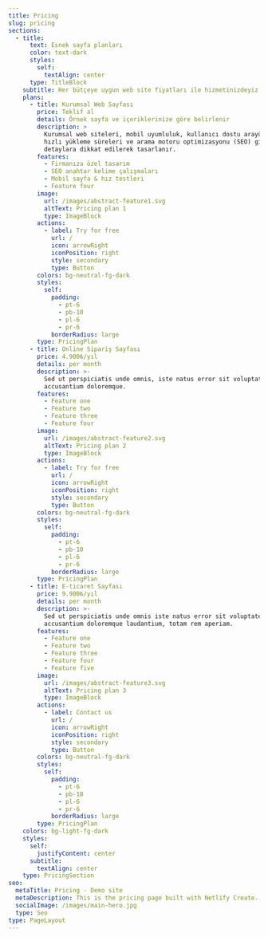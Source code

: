 ```yaml
---
title: Pricing
slug: pricing
sections:
  - title:
      text: Esnek sayfa planları
      color: text-dark
      styles:
        self:
          textAlign: center
      type: TitleBlock
    subtitle: Her bütçeye uygun web site fiyatları ile hizmetinizdeyiz.
    plans:
      - title: Kurumsal Web Sayfası
        price: Teklif al
        details: Örnek sayfa ve içeriklerinize göre belirlenir
        description: >
          Kurumsal web siteleri, mobil uyumluluk, kullanıcı dostu arayüzler,
          hızlı yükleme süreleri ve arama motoru optimizasyonu (SEO) gibi teknik
          detaylara dikkat edilerek tasarlanır.
        features:
          - Firmanıza özel tasarım
          - SEO anahtar kelime çalışmaları
          - Mobil sayfa & hız testleri
          - Feature four
        image:
          url: /images/abstract-feature1.svg
          altText: Pricing plan 1
          type: ImageBlock
        actions:
          - label: Try for free
            url: /
            icon: arrowRight
            iconPosition: right
            style: secondary
            type: Button
        colors: bg-neutral-fg-dark
        styles:
          self:
            padding:
              - pt-6
              - pb-10
              - pl-6
              - pr-6
            borderRadius: large
        type: PricingPlan
      - title: Online Sipariş Sayfası
        price: 4.900₺/yıl
        details: per month
        description: >-
          Sed ut perspiciatis unde omnis, iste natus error sit voluptatem
          accusantium doloremque.
        features:
          - Feature one
          - Feature two
          - Feature three
          - Feature four
        image:
          url: /images/abstract-feature2.svg
          altText: Pricing plan 2
          type: ImageBlock
        actions:
          - label: Try for free
            url: /
            icon: arrowRight
            iconPosition: right
            style: secondary
            type: Button
        colors: bg-neutral-fg-dark
        styles:
          self:
            padding:
              - pt-6
              - pb-10
              - pl-6
              - pr-6
            borderRadius: large
        type: PricingPlan
      - title: E-ticaret Sayfası
        price: 9.900₺/yıl
        details: per month
        description: >-
          Sed ut perspiciatis unde omnis iste natus error sit voluptatem
          accusantium doloremque laudantium, totam rem aperiam.
        features:
          - Feature one
          - Feature two
          - Feature three
          - Feature four
          - Feature five
        image:
          url: /images/abstract-feature3.svg
          altText: Pricing plan 3
          type: ImageBlock
        actions:
          - label: Contact us
            url: /
            icon: arrowRight
            iconPosition: right
            style: secondary
            type: Button
        colors: bg-neutral-fg-dark
        styles:
          self:
            padding:
              - pt-6
              - pb-10
              - pl-6
              - pr-6
            borderRadius: large
        type: PricingPlan
    colors: bg-light-fg-dark
    styles:
      self:
        justifyContent: center
      subtitle:
        textAlign: center
    type: PricingSection
seo:
  metaTitle: Pricing - Demo site
  metaDescription: This is the pricing page built with Netlify Create.
  socialImage: /images/main-hero.jpg
  type: Seo
type: PageLayout
---
```

